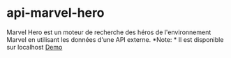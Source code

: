 # api-marvel-hero
Marvel Hero est un moteur de recherche des héros de l'environnement Marvel en utilisant les données d'une API externe.
*Note: * Il est disponible sur localhost
[Demo](http://marvelhero.tp.mmi-lepuy.fr)

